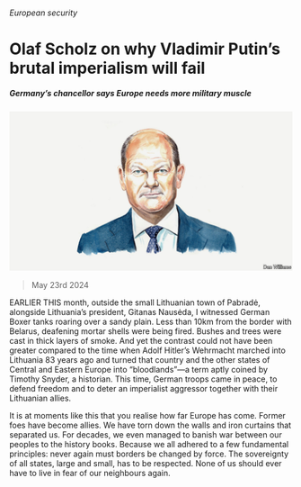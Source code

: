 ###### European security

# Olaf Scholz on why Vladimir Putin’s brutal imperialism will fail 

##### Germany’s chancellor says Europe needs more military muscle 

![image](images/20240523_BID001.jpg) 

> May 23rd 2024 

EARLIER THIS month, outside the small Lithuanian town of Pabradė, alongside Lithuania’s president, Gitanas Nausėda, I witnessed German Boxer tanks roaring over a sandy plain. Less than 10km from the border with Belarus, deafening mortar shells were being fired. Bushes and trees were cast in thick layers of smoke. And yet the contrast could not have been greater compared to the time when Adolf Hitler’s Wehrmacht marched into Lithuania 83 years ago and turned that country and the other states of Central and Eastern Europe into “bloodlands”—a term aptly coined by Timothy Snyder, a historian. This time, German troops came in peace, to defend freedom and to deter an imperialist aggressor together with their Lithuanian allies.

It is at moments like this that you realise how far Europe has come. Former foes have become allies. We have torn down the walls and iron curtains that separated us. For decades, we even managed to banish war between our peoples to the history books. Because we all adhered to a few fundamental principles: never again must borders be changed by force. The sovereignty of all states, large and small, has to be respected. None of us should ever have to live in fear of our neighbours again.

